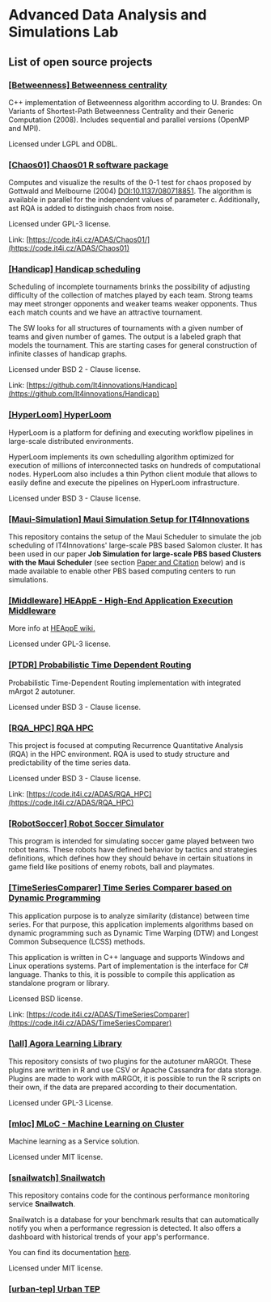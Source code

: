 # Advanced Data Analysis and Simulations Lab

## List of open source projects

### [\[Betweenness\] Betweenness centrality](https://github.com/It4innovations/Betweenness)
C++ implementation of Betweenness algorithm according to U. Brandes: On Variants of Shortest-Path Betweenness Centrality and their Generic Computation (2008). Includes sequential and parallel versions (OpenMP and MPI).

Licensed under LGPL and ODBL. 

### [\[Chaos01\] Chaos01 R software package](https://code.it4i.cz/ADAS/Chaos01)
Computes and visualize the results of the 0-1 test for chaos proposed by Gottwald and Melbourne (2004) <DOI:10.1137/080718851>. The algorithm is available in parallel for the independent values of parameter c. Additionally,  ast RQA is added to distinguish chaos from noise.

Licensed under GPL-3 license.

Link: [https://code.it4i.cz/ADAS/Chaos01/](https://code.it4i.cz/ADAS/Chaos01)

### [\[Handicap\] Handicap scheduling](https://github.com/It4innovations/Handicap)

Scheduling of incomplete tournaments brinks the possibility of adjusting difficulty of the collection of matches played by each team.
Strong teams may meet stronger opponents and weaker teams weaker opponents. Thus each match counts and we have an attractive tournament.

The SW looks for all structures of tournaments with a given number of teams and given number of games. The output is a labeled graph that models the tournament. This are starting cases for general construction of infinite classes of handicap graphs.

Licensed under BSD 2 - Clause license.

Link: [https://github.com/It4innovations/Handicap](https://github.com/It4innovations/Handicap)

### [\[HyperLoom\] HyperLoom](https://github.com/It4innovations/HyperLoom)
HyperLoom is a platform for defining and executing workflow pipelines in large-scale distributed environments.

HyperLoom implements its own schedulling algorithm optimized for execution of millions of interconnected tasks on hundreds of computational nodes. HyperLoom also includes a thin Python client module that allows to easily define and execute the pipelines on HyperLoom infrastructure.

Licensed under BSD 3 - Clause license.

### [\[Maui-Simulation\] Maui Simulation Setup for IT4Innovations](https://github.com/It4innovations/Maui-Simulation)
This repository contains the setup of the Maui Scheduler to simulate the job scheduling of IT4Innovations' large-scale PBS based Salomon cluster. It has been used in our paper **Job Simulation for large-scale PBS based Clusters with the Maui Scheduler** (see section [Paper and Citation](#paper-and-citation) below) and is made available to enable other PBS based computing centers to run simulations.

### [\[Middleware\] HEAppE - High-End Application Execution Middleware](https://code.it4i.cz/ADAS/HEAppE/Middleware)

More info at [HEAppE wiki.](https://code.it4i.cz/ADAS/HEAppE/Middleware/wikis/home)

Licensed under GPL-3 license.

### [\[PTDR\] Probabilistic Time Dependent Routing](https://github.com/It4innovations/PTDR)

Probabilistic Time-Dependent Routing implementation with integrated mArgot 2 autotuner.

Licensed under BSD 3 - Clause license.

### [\[RQA_HPC\] RQA HPC](https://code.it4i.cz/ADAS/RQA_HPC)

This project is focused at computing Recurrence Quantitative Analysis (RQA) in the HPC environment.
RQA is used to study structure and predictability of the time series data.

Licensed under BSD 3 - Clause license.

Link: [https://code.it4i.cz/ADAS/RQA_HPC](https://code.it4i.cz/ADAS/RQA_HPC)

### [\[RobotSoccer\] Robot Soccer Simulator](https://github.com/It4innovations/RobotSoccer)
This program is intended for simulating soccer game played between two robot teams. These robots have defined behavior by tactics and strategies definitions, which defines how they should behave in certain situations in game field like positions of enemy robots, ball and playmates.

### [\[TimeSeriesComparer\] Time Series Comparer based on Dynamic Programming](https://code.it4i.cz/ADAS/TimeSeriesComparer)

This application purpose is to analyze similarity (distance) between time series. For that purpose, this application implements algorithms based on dynamic programming such as Dynamic Time Warping (DTW) and Longest Common Subsequence (LCSS) methods. 

This application is written in C++ language and supports Windows and Linux operations systems. Part of implementation is the interface for C# language. Thanks to this, it is possible to compile this application as standalone program or library.

Licensed BSD license.

Link: [https://code.it4i.cz/ADAS/TimeSeriesComparer](https://code.it4i.cz/ADAS/TimeSeriesComparer)

### [[\all\] Agora Learning Library](https://github.com/It4innovations/all)

This repository consists of two plugins for the autotuner mARGOt. These plugins are written in R and use CSV or Apache Cassandra for data storage. Plugins are made to work with mARGOt, it is possible to run the R scripts on their own, if the data are prepared according to their documentation.

Licensed under GPL-3 License.

### [\[mloc\] MLoC - Machine Learning on Cluster](https://github.com/It4innovations/mloc)
Machine learning as a Service solution.

Licensed under MIT license.

### [\[snailwatch\] Snailwatch](https://github.com/It4innovations/snailwatch)
This repository contains code for the continous performance monitoring service
**Snailwatch**.

Snailwatch is a database for your benchmark results that can automatically
notify you when a performance regression is detected. It also
offers a dashboard with historical trends of your app's performance.

You can find its documentation [here](https://snailwatch.readthedocs.io/en/latest).

Licensed under MIT license.

### [\[urban-tep\] Urban TEP](https://github.com/It4innovations/urban-tep)




